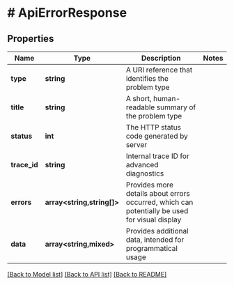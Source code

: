 # # ApiErrorResponse

## Properties

Name | Type | Description | Notes
------------ | ------------- | ------------- | -------------
**type** | **string** | A URI reference that identifies the problem type |
**title** | **string** | A short, human-readable summary of the problem type |
**status** | **int** | The HTTP status code generated by server |
**trace_id** | **string** | Internal trace ID for advanced diagnostics |
**errors** | **array<string,string[]>** | Provides more details about errors occurred, which can potentially be used for visual display |
**data** | **array<string,mixed>** | Provides additional data, intended for programmatical usage |

[[Back to Model list]](../../README.md#models) [[Back to API list]](../../README.md#endpoints) [[Back to README]](../../README.md)
